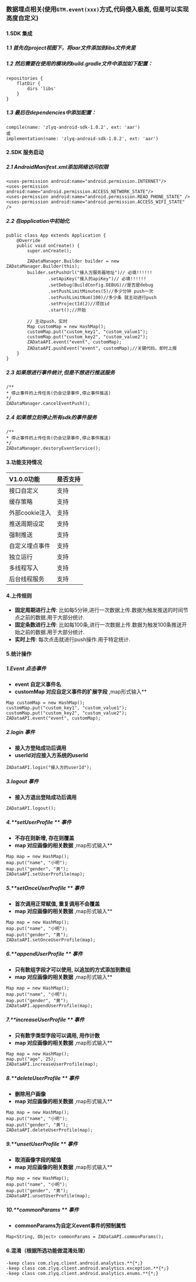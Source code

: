 ### 数据埋点相关(使用`GTM.event(xxx)`方式,代码侵入极高, 但是可以实现高度自定义)

#### 1.SDK 集成
##### 1.1 首先在project视图下，将aar文件添加到libs文件夹里

##### 1.2 然后需要在使用的模块的build.gradle文件中添加如下配置：
```
repositories {
    flatDir {
        dirs 'libs'
    }
}
```

##### 1.3 最后在dependencies中添加配置：
```
compile(name: 'zlyq-android-sdk-1.0.2', ext: 'aar')
或
implementation(name: 'zlyq-android-sdk-1.0.2', ext: 'aar')
```

#### 2.SDK 服务启动
##### 2.1 AndroidManifest.xml添加网络访问权限
```
<uses-permission android:name="android.permission.INTERNET"/>
<uses-permission android:name="android.permission.ACCESS_NETWORK_STATE"/>
<uses-permission android:name="android.permission.READ_PHONE_STATE" />
<uses-permission android:name="android.permission.ACCESS_WIFI_STATE" />
```

##### 2.2 在application中初始化
```
public class App extends Application {
    @Override
    public void onCreate() {
        super.onCreate();

        ZADataManager.Builder builder = new ZADataManager.Builder(this);
        builder.setPushUrl("接入方服务器地址")// 必填!!!!!!
                .setApiKey("接入的apiKey")// 必填!!!!!!
                .setDebug(BuildConfig.DEBUG)//是否是debug
                .setPushLimitMinutes(5)//多少分钟 push一次
                .setPushLimitNum(100)//多少条 就主动进行push
                .setProjectId(2)//项目id
                .start();//开始

        // 主动push，实时
        Map customMap = new HashMap();
        customMap.put("custom_key1", "custom_value1");
        customMap.put("custom_key2", "custom_value2");
        ZADataAPI.event("event", customMap);
        ZADataAPI.pushEvent("event", customMap);//关键代码，即时上报
    }
}
```

##### 2.3 如果想进行事件统计,但是不想进行推送服务
```
/**
* 停止事件的上传任务(仍会记录事件,停止事件推送)
*/
ZADataManager.cancelEventPush();
```

##### 2.4 如果想立刻停止所有sdk的事件服务
```
/**
* 停止事件的上传任务(仍会记录事件,停止事件推送)
*/
ZADataManager.destoryEventService();
```

#### 3.功能支持情况

| V1.0.0功能  | 是否支持  |
| :------------ | :------------ |
|  接口自定义 | 支持  |
|  缓存策略 | 支持  |
|  外部cookie注入 | 支持  |
|  推送周期设定 | 支持  |
|  强制推送 | 支持  |
|  自定义埋点事件 | 支持  |
|  独立运行 | 支持  |
|  多线程写入 | 支持  |
|  后台线程服务 | 支持  |

#### 4.上传规则
- **固定周期进行上传**: 比如每5分钟,进行一次数据上传.数据为触发推送的时间节点之前的数据.用于大部分统计.
- **固定条数进行上传**: 比如每100条,进行一次数据上传.数据为触发100条推送开始之前的数据.用于大部分统计.
- **实时上传**: 每次点击就进行push操作.用于特定统计.

#### 5.统计操作

##### 1.**Event** 点击事件
- **event 自定义事件名**
- **customMap 对应自定义事件的扩展字段** ,map形式输入**
```
Map customMap = new HashMap();
customMap.put("custom_key1", "custom_value1");
customMap.put("custom_key2", "custom_value2");
ZADataAPI.event("event", customMap);
```

##### 2.**login** 事件
- **接入方登陆成功后调用**
- **userId对应接入方系统的userId**
```
ZADataAPI.login("接入方的userId");
```

##### 3.**logout** 事件
- **接入方退出登陆成功后调用**
```
ZADataAPI.logout();
```

##### 4.**setUserProfile ** 事件
- **不存在则新增, 存在则覆盖**
- **map 对应画像的相关数据** ,map形式输入**
```
Map map = new HashMap();
map.put("name", "小明");
map.put("gender", "男");
ZADataAPI.setUserProfile(map);
```

##### 5.**setOnceUserProfile ** 事件
- **首次调用正常赋值, 重复调用不会覆盖**
- **map 对应画像的相关数据** ,map形式输入**
```
Map map = new HashMap();
map.put("name", "小明");
map.put("gender", "男");
ZADataAPI.setOnceUserProfile(map);
```

##### 6.**appendUserProfile ** 事件
- **只有数组字段才可以使用, 以追加的方式添加到数组**
- **map 对应画像的相关数据** ,map形式输入**
```
Map map = new HashMap();
map.put("name", "小明");
map.put("gender", "男");
ZADataAPI.appendUserProfile(map);
```

##### 7.**increaseUserProfile ** 事件
- **只有数字类型字段可以调用, 用作计数**
- **map 对应画像的相关数据** ,map形式输入**
```
Map map = new HashMap();
map.put("age", 25);
ZADataAPI.increaseUserProfile(map);
```

##### 8.**deleteUserProfile ** 事件
- **删除用户画像**
- **map 对应画像的相关数据** ,map形式输入**
```
Map map = new HashMap();
map.put("name", "小明");
map.put("gender", "男");
ZADataAPI.deleteUserProfile(map);
```

##### 9.**unsetUserProfile ** 事件
- **取消画像字段的赋值**
- **map 对应画像的相关数据** ,map形式输入**
```
Map map = new HashMap();
map.put("name", "小明");
map.put("gender", "男");
ZADataAPI.unsetUserProfile(map);
```

##### 10.**commonParams ** 事件
- **commonParams为自定义event事件的预制属性**
```
Map<String, Object> commonParams = ZADataAPI.commonParams();
```

#### 6.混淆（根据所选功能做混淆处理）
```
-keep class com.zlyq.client.android.analytics.**{*;}
-keep class com.zlyq.client.android.analytics.exception.**{*;}
-keep class com.zlyq.client.android.analytics.enums.**{*;}
```